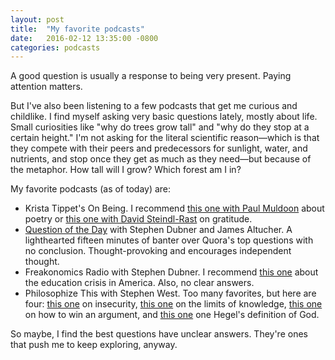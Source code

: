 ```yaml
---
layout: post
title:  "My favorite podcasts"
date:   2016-02-12 13:35:00 -0800
categories: podcasts
---
```


A good question is usually a response to being very present. Paying attention matters.

But I've also been listening to a few podcasts that get me curious and childlike. I find myself asking very basic questions lately, mostly about life. Small curiosities like "why do trees grow tall" and "why do they stop at a certain height." I'm not asking for the literal scientific reason––which is that they compete with their peers and predecessors for sunlight, water, and nutrients, and stop once they get as much as they need––but because of the metaphor. How tall will I grow? Which forest am I in?

My favorite podcasts (as of today) are:

- Krista Tippet's On Being. I recommend [this one with Paul Muldoon][paul-muldoon] about poetry or [this one with David Steindl-Rast][david-steindl-rast] on gratitude.
- [Question of the Day][qotd] with Stephen Dubner and James Altucher. A lighthearted fifteen minutes of banter over Quora's top questions with no conclusion. Thought-provoking and encourages independent thought.
- Freakonomics Radio with Stephen Dubner. I recommend [this one][freakonomics] about the education crisis in America. Also, no clear answers.
- Philosophize This with Stephen West. Too many favorites, but here are four: [this one][pt-insecurity] on insecurity, [this one][pt-limits] on the limits of knowledge, [this one][pt-argument] on how to win an argument, and [this one][pt-hegel] one Hegel's definition of God.

So maybe, I find the best questions have unclear answers. They're ones that push me to keep exploring, anyway.

<!-- Links -->
[paul-muldoon]: http://www.onbeing.org/program/paul-muldoon-a-conversation-with-verse/8276
[david-steindl-rast]: http://www.onbeing.org/program/david-steindl-rast-anatomy-of-gratitude/8361
[qotd]: http://www.earwolf.com/show/question-of-the-day/
[freakonomics]: http://freakonomics.com/podcast/americas-education-problem-really-just-teacher-problem-freakonomics-radio-rebroadcast/
[pt-insecurity]: http://www.philosophizethis.org/insecurity/
[pt-argument]: http://www.philosophizethis.org/hegels-god/
[pt-limits]: http://www.philosophizethis.org/limitations-of-knowledge/
[pt-hegel]: http://www.philosophizethis.org/how-to-win-an-argument-pt-1/
